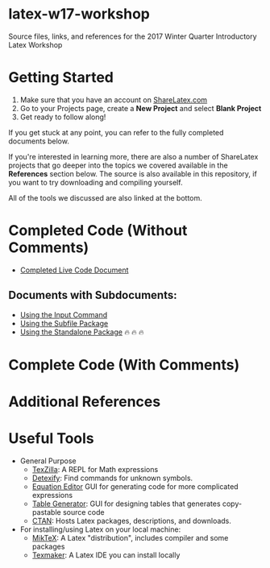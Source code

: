 # latex-w17-workshop
Source files, links, and references for the 2017 Winter Quarter Introductory Latex Workshop

# Getting Started
1. Make sure that you have an account on [ShareLatex.com](https://www.sharelatex.com)
2. Go to your Projects page, create a **New Project** and select **Blank Project**
3. Get ready to follow along!

If you get stuck at any point, you can refer to the fully completed documents below.

If you're interested in learning more, there are also a number of ShareLatex projects that go deeper into the topics we covered available in the **References** section below. The source is also available in this repository, if you want to try downloading and compiling yourself.

All of the tools we discussed are also linked at the bottom.

# Completed Code (Without Comments)
- [Completed Live Code Document](https://www.sharelatex.com/project/58a66588dc437fe62c880e91)

## Documents with Subdocuments:
- [Using the Input Command](https://www.sharelatex.com/project/58a65168dc437fe62c880b8d)
- [Using the Subfile Package](https://www.sharelatex.com/project/58a666ebdc437fe62c880ef0)
- [Using the Standalone Package](https://www.sharelatex.com/project/58a667badc437fe62c880f1e) :fire: :fire: :fire:

# Complete Code (With Comments)

# Additional References

# Useful Tools
* General Purpose
    * [TexZilla](https://fred-wang.github.io/TeXZilla/): A REPL for Math expressions
    * [Detexify](http://detexify.kirelabs.org/classify.html): Find commands for unknown symbols.
    * [Equation Editor](https://www.codecogs.com/latex/eqneditor.php) GUI for generating code for more complicated expressions
    * [Table Generator](http://www.tablesgenerator.com/): GUI for designing tables that generates copy-pastable source code
    * [CTAN](https://www.ctan.org/pkg): Hosts Latex packages, descriptions, and downloads.
* For installing/using Latex on your local machine:
    * [MikTeX](https://miktex.org/): A Latex "distribution", includes compiler and some packages
    * [Texmaker](http://www.xm1math.net/texmaker/): A Latex IDE you can install locally
